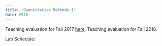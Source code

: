 ```yaml
---
title: 'Quantitative Methods I'
date: 2018
---
```


Teaching evaluation for Fall 2017 [here](../files/qm1-eval-fa17.pdf "PDF").
Teaching evaluation for Fall 2018.

Lab Schedule: 
